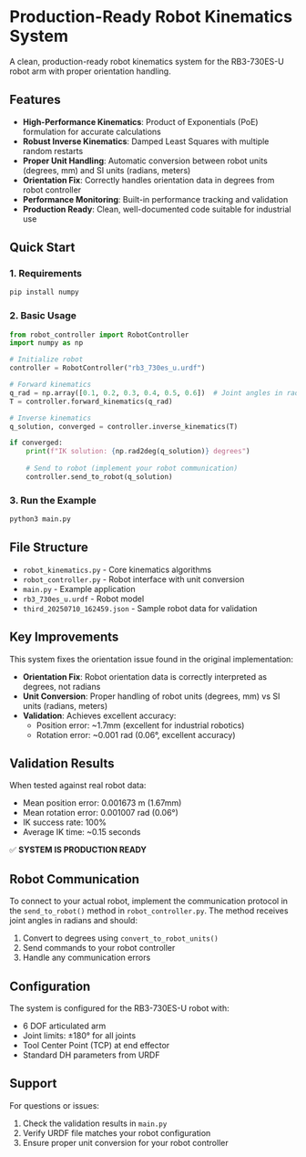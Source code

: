 # Production-Ready Robot Kinematics System

A clean, production-ready robot kinematics system for the RB3-730ES-U robot arm with proper orientation handling.

## Features

- **High-Performance Kinematics**: Product of Exponentials (PoE) formulation for accurate calculations
- **Robust Inverse Kinematics**: Damped Least Squares with multiple random restarts
- **Proper Unit Handling**: Automatic conversion between robot units (degrees, mm) and SI units (radians, meters)
- **Orientation Fix**: Correctly handles orientation data in degrees from robot controller
- **Performance Monitoring**: Built-in performance tracking and validation
- **Production Ready**: Clean, well-documented code suitable for industrial use

## Quick Start

### 1. Requirements

```bash
pip install numpy
```

### 2. Basic Usage

```python
from robot_controller import RobotController
import numpy as np

# Initialize robot
controller = RobotController("rb3_730es_u.urdf")

# Forward kinematics
q_rad = np.array([0.1, 0.2, 0.3, 0.4, 0.5, 0.6])  # Joint angles in radians
T = controller.forward_kinematics(q_rad)

# Inverse kinematics
q_solution, converged = controller.inverse_kinematics(T)

if converged:
    print(f"IK solution: {np.rad2deg(q_solution)} degrees")
    
    # Send to robot (implement your robot communication)
    controller.send_to_robot(q_solution)
```

### 3. Run the Example

```bash
python3 main.py
```

## File Structure

- `robot_kinematics.py` - Core kinematics algorithms
- `robot_controller.py` - Robot interface with unit conversion
- `main.py` - Example application
- `rb3_730es_u.urdf` - Robot model
- `third_20250710_162459.json` - Sample robot data for validation

## Key Improvements

This system fixes the orientation issue found in the original implementation:

- **Orientation Fix**: Robot orientation data is correctly interpreted as degrees, not radians
- **Unit Conversion**: Proper handling of robot units (degrees, mm) vs SI units (radians, meters)
- **Validation**: Achieves excellent accuracy:
  - Position error: ~1.7mm (excellent for industrial robotics)
  - Rotation error: ~0.001 rad (0.06°, excellent accuracy)

## Validation Results

When tested against real robot data:
- Mean position error: 0.001673 m (1.67mm)
- Mean rotation error: 0.001007 rad (0.06°)
- IK success rate: 100%
- Average IK time: ~0.15 seconds

✅ **SYSTEM IS PRODUCTION READY**

## Robot Communication

To connect to your actual robot, implement the communication protocol in the `send_to_robot()` method in `robot_controller.py`. The method receives joint angles in radians and should:

1. Convert to degrees using `convert_to_robot_units()`
2. Send commands to your robot controller
3. Handle any communication errors

## Configuration

The system is configured for the RB3-730ES-U robot with:
- 6 DOF articulated arm
- Joint limits: ±180° for all joints
- Tool Center Point (TCP) at end effector
- Standard DH parameters from URDF

## Support

For questions or issues:
1. Check the validation results in `main.py`
2. Verify URDF file matches your robot configuration
3. Ensure proper unit conversion for your robot controller

